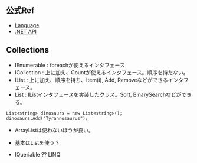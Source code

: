 ## 公式Ref
* [Language](https://docs.microsoft.com/en-us/dotnet/csharp/)
* [.NET API](https://docs.microsoft.com/ja-jp/dotnet/api/)

## Collections
* IEnumerable<T> : foreachが使えるインタフェース
* ICollection<T> : 上に加え、Countが使えるインタフェース。順序を持たない。
* IList<T> : 上に加え、順序を持ち、Item(i), Add, Removeなどができるインタフェース。
* List<T> : IList<T>インタフェースを実装したクラス。Sort, BinarySearchなどができる。

```
List<string> dinosaurs = new List<string>();
dinosaurs.Add("Tyrannosaurus");
```
* ArrayListは使わないほうが良い。
* 基本はList<T>を使う？

* IQueriable ?? LINQ

  
